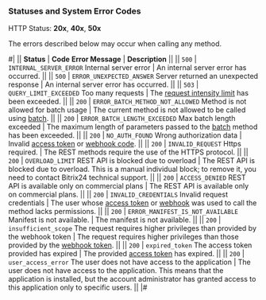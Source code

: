 ### Statuses and System Error Codes

HTTP Status: **20x**, **40x**, **50x**

The errors described below may occur when calling any method.

#| 
|| **Status** | **Code**
**Error Message** | **Description** ||
|| `500` | `INTERNAL_SERVER_ERROR`
Internal server error | An internal server error has occurred. ||
|| `500` | `ERROR_UNEXPECTED_ANSWER`
Server returned an unexpected response | An internal server error has occurred. ||
|| `503` | `QUERY_LIMIT_EXCEEDED`
Too many requests | The [request intensity limit](../limits.md) has been exceeded. ||
|| `200` | `ERROR_BATCH_METHOD_NOT_ALLOWED`
Method is not allowed for batch usage | The current method is not allowed to be called using [batch](../api-reference/how-to-call-rest-api/batch.md). ||
|| `200` | `ERROR_BATCH_LENGTH_EXCEEDED`
Max batch length exceeded | The maximum length of parameters passed to the [batch](../api-reference/how-to-call-rest-api/batch.md) method has been exceeded. ||
|| `200` | `NO_AUTH_FOUND`
Wrong authorization data | Invalid [access token](../api-reference/oauth/index.md) or [webhook code](../local-integrations/local-webhooks.md). ||
|| `200` | `INVALID_REQUEST`
Https required. | The REST methods require the use of the HTTPS protocol. ||
|| `200` | `OVERLOAD_LIMIT`
REST API is blocked due to overload | The REST API is blocked due to overload. This is a manual individual block; to remove it, you need to contact Bitrix24 technical support. ||
|| `200` | `ACCESS_DENIED`
REST API is available only on commercial plans | The REST API is available only on commercial plans. ||
|| `200` | `INVALID_CREDENTIALS`
Invalid request credentials | The user whose [access token](../api-reference/oauth/index.md) or [webhook](../local-integrations/local-webhooks.md) was used to call the method lacks permissions. ||
|| `200` | `ERROR_MANIFEST_IS_NOT_AVAILABLE`
Manifest is not available. | The manifest is not available. ||
|| `200` | `insufficient_scope`
The request requires higher privileges than provided by the webhook token | The request requires higher privileges than those provided by the [webhook token](../local-integrations/local-webhooks.md). ||
|| `200` | `expired_token`
The access token provided has expired | The provided [access token](../api-reference/oauth/index.md) has expired. ||
|| `200` | `user_access_error`
The user does not have access to the application | The user does not have access to the application. This means that the application is installed, but the account administrator has granted access to this application only to specific users. ||
|#
